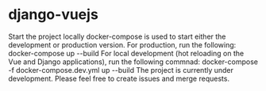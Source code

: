 # django-vuejs
Start the project locally
docker-compose is used to start either the development or production version. For production, run the following:
docker-compose up --build
For local development (hot reloading on the Vue and Django applications), run the following commnad:
docker-compose -f docker-compose.dev.yml up --build
The project is currently under development. Please feel free to create issues and merge requests.
